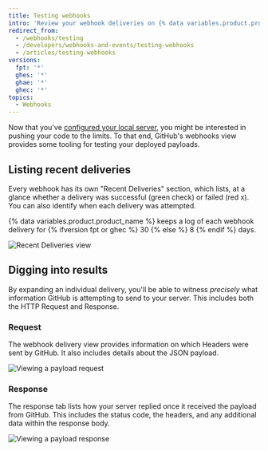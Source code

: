 ```yaml
---
title: Testing webhooks
intro: 'Review your webhook deliveries on {% data variables.product.prodname_dotcom %}, including the HTTP Request and payload as well as the response.'
redirect_from:
  - /webhooks/testing
  - /developers/webhooks-and-events/testing-webhooks
  - /articles/testing-webhooks
versions:
  fpt: '*'
  ghes: '*'
  ghae: '*'
  ghec: '*'
topics:
  - Webhooks
---
```

Now that you've [configured your local server](/webhooks/configuring/), you might
be interested in pushing your code to the limits. To that end, GitHub's webhooks
view provides some tooling for testing your deployed payloads.

## Listing recent deliveries

Every webhook has its own "Recent Deliveries" section, which lists, at a glance whether a delivery was successful (green check) or failed (red x). You can also identify when each delivery was attempted.

{% data variables.product.product_name %} keeps a log of each webhook delivery for {% ifversion fpt or ghec %} 30 {% else %} 8 {% endif %} days.

![Recent Deliveries view](/assets/images/webhooks_recent_deliveries.png)

## Digging into results

By expanding an individual delivery, you'll be able to witness *precisely*
what information GitHub is attempting to send to your server. This includes
both the HTTP Request and Response.

### Request

The webhook delivery view provides information on which Headers were sent by GitHub.
It also includes details about the JSON payload.

![Viewing a payload request](/assets/images/payload_request_tab.png)

### Response

The response tab lists how your server replied once it received the payload from
GitHub. This includes the status code, the headers, and any additional data
within the response body.

![Viewing a payload response](/assets/images/payload_response_tab.png)
